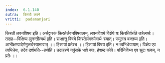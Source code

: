 ```yaml
---
index:  6.1.140
sutra:  किरतौ लवने
vritti:  padamanjari
---
```


किरतौ लवनविषय इति। अर्थद्वारकं किरतेर्लवनविषयत्वम्, लवनविषये विक्षेपे यः किरतिर्वर्त्तते तत्रेत्यर्थः। तदाह--विक्षिप्य लुनन्तीत्यर्थ इति। साक्षात्तु विषये किरतेर्लवनमेवार्थः स्यात्।
	णमुलत्र वक्तव्य इति। आभीक्षण्यादेर्णमुलर्थस्याभावात् ।।
	हिसायां प्रतेश्च ।। हिसायां विषय इति। न त्वभिधेयायाम्। विक्षेप एव त्वभिधेयः, तदेव दर्शयति--तथेति। उदाहरणे नपुंसके भावे क्तः, हंशब्द कोपे। परिनिविभ्य एव सुटः षत्वम्, न प्रतेः ।।


